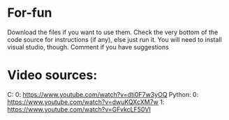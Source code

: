 # For-fun
 Download the files if you want to use them. Check the very bottom of the code source for instructions (if any), else just run it. You will need to install visual studio, though.
 Comment if you have suggestions

# Video sources: 
C: 
0: https://www.youtube.com/watch?v=dti0F7w3yOQ
Python:
0: https://www.youtube.com/watch?v=dwuKQXcXM7w
1: https://www.youtube.com/watch?v=GFvkcLF50VI
